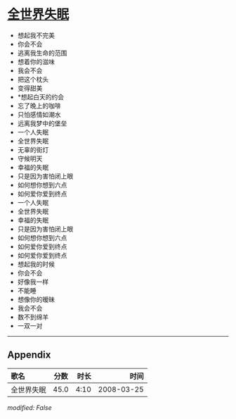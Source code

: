 # [全世界失眠](https://music.163.com/song?id=65114)

* 想起我不完美
* 你会不会
* 逃离我生命的范围
* 想着你的滋味
* 我会不会
* 把这个枕头
* 变得甜美
* *想起白天的约会
* 忘了晚上的咖啡
* 只怕感情如潮水
* 远离我梦中的堡垒
* 一个人失眠
* 全世界失眠
* 无辜的街灯
* 守候明天
* 幸福的失眠
* 只是因为害怕闭上眼
* 如何想你想到六点
* 如何爱你爱到终点
* 一个人失眠
* 全世界失眠
* 幸福的失眠
* 只是因为害怕闭上眼
* 如何想你想到六点
* 如何爱你爱到终点
* 如何爱你爱到终点
* 想起我的时候
* 你会不会
* 好像我一样
* 不能睡
* 想像你的暧昧
* 我会不会
* 数不到绵羊
* 一双一对


---

## Appendix

|歌名|分数|时长|时间|
|:---|:---:|---:|---:|
|全世界失眠|45.0|4:10|2008-03-25

*modified: False*